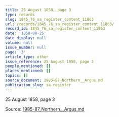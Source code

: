 ```yaml
---
title: 25 August 1858, page 3
type: records
slug: 1845_76_sa_register_content_11863
url: /records/1845_76_sa_register_content_11863/
record_id: 1845_76_sa_register_content_11863
date: '1858-08-25'
date_display: null
volume: null
issue_number: null
page: '3'
article_type: other
issue_reference: 25 August 1858, page 3
people_mentioned: []
places_mentioned: []
topics: []
source_document: 1985-87_Northern__Argus.md
publication_slug: sa-register
---
```


25 August 1858, page 3

Source: [1985-87_Northern__Argus.md](/downloads/markdown/1985-87_Northern__Argus.md)
